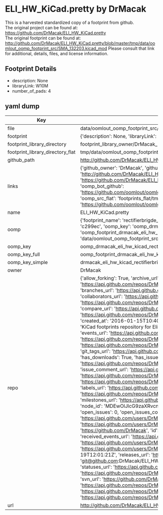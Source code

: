 # ELI_HW_KiCad.pretty by DrMacak  
This is a harvested standardized copy of a footprint from github.  
The original project can be found at:  
https://github.com/DrMacak/ELI_HW_KiCad.pretty  
The original footprint can be found at:
http://github.com/DrMacak/ELI_HW_KiCad.pretty/blob/master/tmp/data/oomlout_oomp_footprint_src/SMA_132203.kicad_mod
Please consult that link for additional, details, files, and license information.  
## Footprint Details
* description: None  
* libraryLink: W10M  
* number_of_pads: 4  
## yaml dump  
| Key | Value |  
| --- | --- |  
| file | data/oomlout_oomp_footprint_src/ELI_HW_KiCad.pretty/RectifierBrigde_W10M.kicad_mod |  
| footprint | {'description': None, 'libraryLink': 'W10M', 'number_of_pads': 4} |  
| footprint_library_directory | footprint_library_owner/DrMacak_ELI_HW_KiCad.pretty |  
| footprint_library_directory_flat | tmp/data/oomlout_oomp_footprint_src/footprints_flat/drmacak_eli_hw_kicad_rectifierbrigde_w10m/working |  
| github_path | http://github.com/DrMacak/ELI_HW_KiCad.pretty/blob/master/tmp/data/oomlout_oomp_footprint_src/RectifierBrigde_W10M.kicad_mod |  
| links | {'github_owner': 'DrMacak', 'github_repo_name': 'ELI_HW_KiCad.pretty', 'github_src': 'http://github.com/DrMacak/ELI_HW_KiCad.pretty/blob/master/tmp/data/oomlout_oomp_footprint_src/SMA_132203.kicad_mod', 'github_src_repo': 'https://github.com/DrMacak/ELI_HW_KiCad.pretty', 'oomp_bot': 'tmp/data/oomlout_oomp_footprint_src/footprints/drmacak_eli_hw_kicad_rectifierbrigde_w10m/working', 'oomp_bot_github': 'https://github.com/oomlout/oomlout_oomp_footprint_bot/tree/main/tmp/data/oomlout_oomp_footprint_src/footprints/drmacak_eli_hw_kicad_rectifierbrigde_w10m/working', 'oomp_src_flat': 'footprints_flat/tmp/data/oomlout_oomp_footprint_src/footprints_flat/drmacak_eli_hw_kicad_rectifierbrigde_w10m/working', 'oomp_src_flat_github': 'https://github.com/oomlout/oomlout_oomp_footprint_src/tree/main/tmp/data/oomlout_oomp_footprint_src/footprints_flat/drmacak_eli_hw_kicad_rectifierbrigde_w10m/working'} |  
| name | ELI_HW_KiCad.pretty |  
| oomp | {'footprint_name': 'rectifierbrigde_w10m', 'library_name': 'eli_hw_kicad', 'md5': 'c299ec1062e57741f96e301a56f5f6a9', 'md5_10': 'c299ec1062', 'md5_5': 'c299e', 'md5_6': 'c299ec', 'oomp_key': 'oomp_drmacak_eli_hw_kicad_rectifierbrigde_w10m', 'oomp_key_extra': 'oomp_footprint_drmacak_eli_hw_kicad_rectifierbrigde_w10m', 'oomp_key_full': 'oomp_footprint_drmacak_eli_hw_kicad_rectifierbrigde_w10m_c299ec', 'oomp_key_simple': 'drmacak_eli_hw_kicad_rectifierbrigde_w10m', 'original_filename': 'data/oomlout_oomp_footprint_src/ELI_HW_KiCad.pretty/RectifierBrigde_W10M.kicad_mod', 'owner_name': 'drmacak'} |  
| oomp_key | oomp_drmacak_eli_hw_kicad_rectifierbrigde_w10m |  
| oomp_key_full | oomp_footprint_drmacak_eli_hw_kicad_rectifierbrigde_w10m |  
| oomp_key_simple | drmacak_eli_hw_kicad_rectifierbrigde_w10m |  
| owner | DrMacak |  
| repo | {'allow_forking': True, 'archive_url': 'https://api.github.com/repos/DrMacak/ELI_HW_KiCad.pretty/{archive_format}{/ref}', 'archived': False, 'assignees_url': 'https://api.github.com/repos/DrMacak/ELI_HW_KiCad.pretty/assignees{/user}', 'blobs_url': 'https://api.github.com/repos/DrMacak/ELI_HW_KiCad.pretty/git/blobs{/sha}', 'branches_url': 'https://api.github.com/repos/DrMacak/ELI_HW_KiCad.pretty/branches{/branch}', 'clone_url': 'https://github.com/DrMacak/ELI_HW_KiCad.pretty.git', 'collaborators_url': 'https://api.github.com/repos/DrMacak/ELI_HW_KiCad.pretty/collaborators{/collaborator}', 'comments_url': 'https://api.github.com/repos/DrMacak/ELI_HW_KiCad.pretty/comments{/number}', 'commits_url': 'https://api.github.com/repos/DrMacak/ELI_HW_KiCad.pretty/commits{/sha}', 'compare_url': 'https://api.github.com/repos/DrMacak/ELI_HW_KiCad.pretty/compare/{base}...{head}', 'contents_url': 'https://api.github.com/repos/DrMacak/ELI_HW_KiCad.pretty/contents/{+path}', 'contributors_url': 'https://api.github.com/repos/DrMacak/ELI_HW_KiCad.pretty/contributors', 'created_at': '2016-01-15T10:40:32Z', 'default_branch': 'master', 'deployments_url': 'https://api.github.com/repos/DrMacak/ELI_HW_KiCad.pretty/deployments', 'description': 'KiCad footprints repository for Eli-beamlines HW designing group', 'disabled': False, 'downloads_url': 'https://api.github.com/repos/DrMacak/ELI_HW_KiCad.pretty/downloads', 'events_url': 'https://api.github.com/repos/DrMacak/ELI_HW_KiCad.pretty/events', 'fork': False, 'forks': 0, 'forks_count': 0, 'forks_url': 'https://api.github.com/repos/DrMacak/ELI_HW_KiCad.pretty/forks', 'full_name': 'DrMacak/ELI_HW_KiCad.pretty', 'git_commits_url': 'https://api.github.com/repos/DrMacak/ELI_HW_KiCad.pretty/git/commits{/sha}', 'git_refs_url': 'https://api.github.com/repos/DrMacak/ELI_HW_KiCad.pretty/git/refs{/sha}', 'git_tags_url': 'https://api.github.com/repos/DrMacak/ELI_HW_KiCad.pretty/git/tags{/sha}', 'git_url': 'git://github.com/DrMacak/ELI_HW_KiCad.pretty.git', 'has_discussions': False, 'has_downloads': True, 'has_issues': True, 'has_pages': False, 'has_projects': True, 'has_wiki': True, 'homepage': None, 'hooks_url': 'https://api.github.com/repos/DrMacak/ELI_HW_KiCad.pretty/hooks', 'html_url': 'https://github.com/DrMacak/ELI_HW_KiCad.pretty', 'id': 49713078, 'is_template': False, 'issue_comment_url': 'https://api.github.com/repos/DrMacak/ELI_HW_KiCad.pretty/issues/comments{/number}', 'issue_events_url': 'https://api.github.com/repos/DrMacak/ELI_HW_KiCad.pretty/issues/events{/number}', 'issues_url': 'https://api.github.com/repos/DrMacak/ELI_HW_KiCad.pretty/issues{/number}', 'keys_url': 'https://api.github.com/repos/DrMacak/ELI_HW_KiCad.pretty/keys{/key_id}', 'labels_url': 'https://api.github.com/repos/DrMacak/ELI_HW_KiCad.pretty/labels{/name}', 'language': None, 'languages_url': 'https://api.github.com/repos/DrMacak/ELI_HW_KiCad.pretty/languages', 'license': None, 'merges_url': 'https://api.github.com/repos/DrMacak/ELI_HW_KiCad.pretty/merges', 'milestones_url': 'https://api.github.com/repos/DrMacak/ELI_HW_KiCad.pretty/milestones{/number}', 'mirror_url': None, 'name': 'ELI_HW_KiCad.pretty', 'network_count': 0, 'node_id': 'MDEwOlJlcG9zaXRvcnk0OTcxMzA3OA==', 'notifications_url': 'https://api.github.com/repos/DrMacak/ELI_HW_KiCad.pretty/notifications{?since,all,participating}', 'open_issues': 0, 'open_issues_count': 0, 'owner': {'avatar_url': 'https://avatars.githubusercontent.com/u/13037399?v=4', 'events_url': 'https://api.github.com/users/DrMacak/events{/privacy}', 'followers_url': 'https://api.github.com/users/DrMacak/followers', 'following_url': 'https://api.github.com/users/DrMacak/following{/other_user}', 'gists_url': 'https://api.github.com/users/DrMacak/gists{/gist_id}', 'gravatar_id': '', 'html_url': 'https://github.com/DrMacak', 'id': 13037399, 'login': 'DrMacak', 'node_id': 'MDQ6VXNlcjEzMDM3Mzk5', 'organizations_url': 'https://api.github.com/users/DrMacak/orgs', 'received_events_url': 'https://api.github.com/users/DrMacak/received_events', 'repos_url': 'https://api.github.com/users/DrMacak/repos', 'site_admin': False, 'starred_url': 'https://api.github.com/users/DrMacak/starred{/owner}{/repo}', 'subscriptions_url': 'https://api.github.com/users/DrMacak/subscriptions', 'type': 'User', 'url': 'https://api.github.com/users/DrMacak'}, 'private': False, 'pulls_url': 'https://api.github.com/repos/DrMacak/ELI_HW_KiCad.pretty/pulls{/number}', 'pushed_at': '2016-01-19T12:01:21Z', 'releases_url': 'https://api.github.com/repos/DrMacak/ELI_HW_KiCad.pretty/releases{/id}', 'size': 3, 'ssh_url': 'git@github.com:DrMacak/ELI_HW_KiCad.pretty.git', 'stargazers_count': 0, 'stargazers_url': 'https://api.github.com/repos/DrMacak/ELI_HW_KiCad.pretty/stargazers', 'statuses_url': 'https://api.github.com/repos/DrMacak/ELI_HW_KiCad.pretty/statuses/{sha}', 'subscribers_count': 1, 'subscribers_url': 'https://api.github.com/repos/DrMacak/ELI_HW_KiCad.pretty/subscribers', 'subscription_url': 'https://api.github.com/repos/DrMacak/ELI_HW_KiCad.pretty/subscription', 'svn_url': 'https://github.com/DrMacak/ELI_HW_KiCad.pretty', 'tags_url': 'https://api.github.com/repos/DrMacak/ELI_HW_KiCad.pretty/tags', 'teams_url': 'https://api.github.com/repos/DrMacak/ELI_HW_KiCad.pretty/teams', 'temp_clone_token': None, 'topics': [], 'trees_url': 'https://api.github.com/repos/DrMacak/ELI_HW_KiCad.pretty/git/trees{/sha}', 'updated_at': '2016-01-15T10:40:32Z', 'url': 'https://api.github.com/repos/DrMacak/ELI_HW_KiCad.pretty', 'visibility': 'public', 'watchers': 0, 'watchers_count': 0, 'web_commit_signoff_required': False} |  
| url | http://github.com/DrMacak/ELI_HW_KiCad.pretty |  

